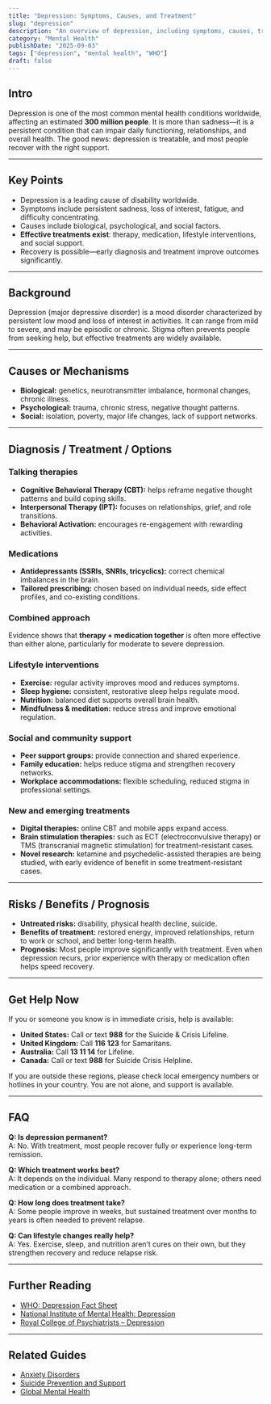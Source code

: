 ```yaml
---
title: "Depression: Symptoms, Causes, and Treatment"
slug: "depression"
description: "An overview of depression, including symptoms, causes, treatment options, and prognosis."
category: "Mental Health"
publishDate: "2025-09-03"
tags: ["depression", "mental health", "WHO"]
draft: false
---
```


## Intro
Depression is one of the most common mental health conditions worldwide, affecting an estimated **300 million people**. It is more than sadness—it is a persistent condition that can impair daily functioning, relationships, and overall health. The good news: depression is treatable, and most people recover with the right support.

---

## Key Points
- Depression is a leading cause of disability worldwide.  
- Symptoms include persistent sadness, loss of interest, fatigue, and difficulty concentrating.  
- Causes include biological, psychological, and social factors.  
- **Effective treatments exist**: therapy, medication, lifestyle interventions, and social support.  
- Recovery is possible—early diagnosis and treatment improve outcomes significantly.  

---

## Background
Depression (major depressive disorder) is a mood disorder characterized by persistent low mood and loss of interest in activities. It can range from mild to severe, and may be episodic or chronic. Stigma often prevents people from seeking help, but effective treatments are widely available.

---

## Causes or Mechanisms
- **Biological:** genetics, neurotransmitter imbalance, hormonal changes, chronic illness.  
- **Psychological:** trauma, chronic stress, negative thought patterns.  
- **Social:** isolation, poverty, major life changes, lack of support networks.  

---

## Diagnosis / Treatment / Options
### Talking therapies
- **Cognitive Behavioral Therapy (CBT):** helps reframe negative thought patterns and build coping skills.  
- **Interpersonal Therapy (IPT):** focuses on relationships, grief, and role transitions.  
- **Behavioral Activation:** encourages re-engagement with rewarding activities.  

### Medications
- **Antidepressants (SSRIs, SNRIs, tricyclics):** correct chemical imbalances in the brain.  
- **Tailored prescribing:** chosen based on individual needs, side effect profiles, and co-existing conditions.  

### Combined approach
Evidence shows that **therapy + medication together** is often more effective than either alone, particularly for moderate to severe depression.  

### Lifestyle interventions
- **Exercise:** regular activity improves mood and reduces symptoms.  
- **Sleep hygiene:** consistent, restorative sleep helps regulate mood.  
- **Nutrition:** balanced diet supports overall brain health.  
- **Mindfulness & meditation:** reduce stress and improve emotional regulation.  

### Social and community support
- **Peer support groups:** provide connection and shared experience.  
- **Family education:** helps reduce stigma and strengthen recovery networks.  
- **Workplace accommodations:** flexible scheduling, reduced stigma in professional settings.  

### New and emerging treatments
- **Digital therapies:** online CBT and mobile apps expand access.  
- **Brain stimulation therapies:** such as ECT (electroconvulsive therapy) or TMS (transcranial magnetic stimulation) for treatment-resistant cases.  
- **Novel research:** ketamine and psychedelic-assisted therapies are being studied, with early evidence of benefit in some treatment-resistant cases.  

---

## Risks / Benefits / Prognosis
- **Untreated risks:** disability, physical health decline, suicide.  
- **Benefits of treatment:** restored energy, improved relationships, return to work or school, and better long-term health.  
- **Prognosis:** Most people improve significantly with treatment. Even when depression recurs, prior experience with therapy or medication often helps speed recovery.  

---

## Get Help Now
If you or someone you know is in immediate crisis, help is available:

- **United States:** Call or text **988** for the Suicide & Crisis Lifeline.  
- **United Kingdom:** Call **116 123** for Samaritans.  
- **Australia:** Call **13 11 14** for Lifeline.  
- **Canada:** Call or text **988** for Suicide Crisis Helpline.  

If you are outside these regions, please check local emergency numbers or hotlines in your country. You are not alone, and support is available.


---

## FAQ
**Q: Is depression permanent?**  
A: No. With treatment, most people recover fully or experience long-term remission.  

**Q: Which treatment works best?**  
A: It depends on the individual. Many respond to therapy alone; others need medication or a combined approach.  

**Q: How long does treatment take?**  
A: Some people improve in weeks, but sustained treatment over months to years is often needed to prevent relapse.  

**Q: Can lifestyle changes really help?**  
A: Yes. Exercise, sleep, and nutrition aren’t cures on their own, but they strengthen recovery and reduce relapse risk.  

---

## Further Reading
- [WHO: Depression Fact Sheet](https://www.who.int/news-room/fact-sheets/detail/depression)  
- [National Institute of Mental Health: Depression](https://www.nimh.nih.gov/health/topics/depression)  
- [Royal College of Psychiatrists – Depression](https://www.rcpsych.ac.uk/mental-health/mental-illnesses-and-mental-health-problems/depression)  

---

## Related Guides
- [Anxiety Disorders](/guides/anxiety)  
- [Suicide Prevention and Support](/guides/suicide-prevention)  
- [Global Mental Health](/guides/global-mental-health)  

